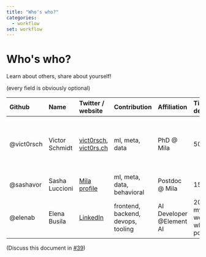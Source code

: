 ```yaml
---
title: "Who's who?"
categories:
  - workflow
set: workflow
---
```


# Who's who?

Learn about others, share about yourself!

(every field is obviously optional)

| Github     | Name           | Twitter / website                                                            | Contribution               | Affiliation    | Time dedication | Currently working on | Interests / Other                                                                                                                                                         |
| :--------- | :------------- | :--------------------------------------------------------------------------- | :------------------------- | :------------- | :-------------- | :------------------- | :------------------------------------------------------------------------------------------------------------------------------------------------------------------------ |
| @vict0rsch | Victor Schmidt | [vict0rsch](https://twitter.com/vict0rsch), [vict0rs.ch](https://vict0rs.ch) | ml, meta, data             | PhD @ Mila     | 50-75%          | Attention Cycle GANs | previously [Public Interest Entrepreneur](https://entrepreneur-interet-general.etalab.gouv.fr/defis/2018/hopkins.html) in France ; built [metada.org](https://metada.org) |
| @sashavor  | Sasha Luccioni | [Mila profile](https://mila.quebec/en/person/sasha-luccioni/)                | ml, meta, data, behavioral | Postdoc @ Mila | 150%            | Segmentation         |                                                                                                                                                                           |
| @elenab  | Elena Busila | [LinkedIn](https://www.linkedin.com/in/elenabusila/)|frontend, backend, devops, tooling |AI Developer @Element AI | 20% of my work week when possible| Frontend|          |

(Discuss this document in [#39](https://github.com/cc-ai/kdb/issues/39))
